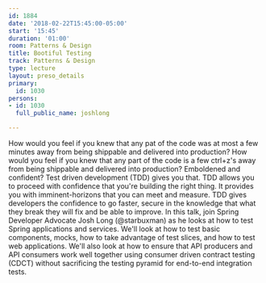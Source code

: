 ```yaml
---
id: 1884
date: '2018-02-22T15:45:00-05:00'
start: '15:45'
duration: '01:00'
room: Patterns & Design
title: Bootiful Testing
track: Patterns & Design
type: lecture
layout: preso_details
primary:
  id: 1030
persons:
- id: 1030
  full_public_name: joshlong

---
```

How would you feel if you knew that any pat of the code was at most a few minutes away from being shippable and delivered into production? How would you feel if you knew that any part of the code is a few ctrl+z's away from being shippable and delivered into production? Emboldened and confident? Test driven development (TDD) gives you that. TDD allows you to proceed with confidence that you're building the right thing. It provides you with imminent-horizons that you can meet and measure. TDD gives developers the confidence to go faster, secure in the knowledge that what they break they will fix and be able to improve. In this talk, join Spring Developer Advocate Josh Long (@starbuxman) as he looks at how to test Spring applications and services. We'll look at how to test basic components, mocks, how to take advantage of test slices, and how to test web applications. We'll also look at how to ensure that API producers and API consumers work well together using consumer driven contract testing (CDCT) without sacrificing the testing pyramid for end-to-end integration tests.

